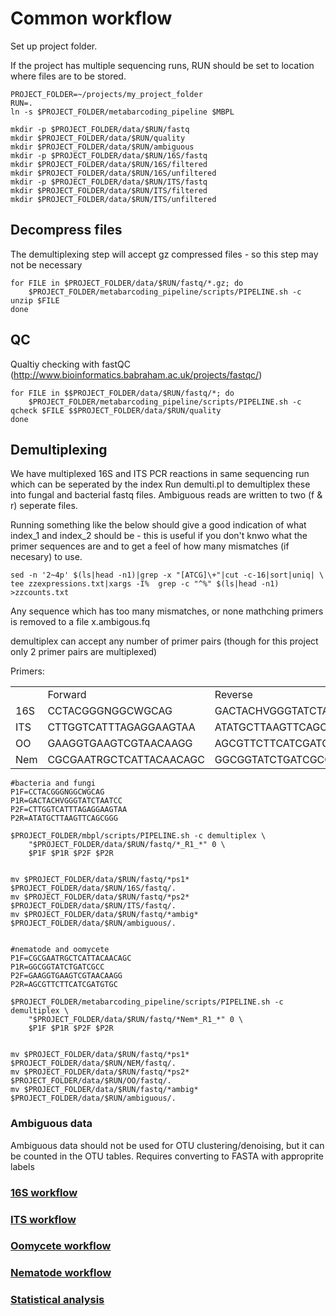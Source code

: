 # Common workflow

Set up project folder.

If the project has multiple sequencing runs, RUN should be set to location where files are to be stored.

```shell
PROJECT_FOLDER=~/projects/my_project_folder
RUN=.
ln -s $PROJECT_FOLDER/metabarcoding_pipeline $MBPL

mkdir -p $PROJECT_FOLDER/data/$RUN/fastq
mkdir $PROJECT_FOLDER/data/$RUN/quality
mkdir $PROJECT_FOLDER/data/$RUN/ambiguous
mkdir -p $PROJECT_FOLDER/data/$RUN/16S/fastq
mkdir $PROJECT_FOLDER/data/$RUN/16S/filtered
mkdir $PROJECT_FOLDER/data/$RUN/16S/unfiltered
mkdir -p $PROJECT_FOLDER/data/$RUN/ITS/fastq
mkdir $PROJECT_FOLDER/data/$RUN/ITS/filtered
mkdir $PROJECT_FOLDER/data/$RUN/ITS/unfiltered
```

## Decompress files

The demultiplexing step will accept gz compressed files - so this step may not be necessary

```shell
for FILE in $PROJECT_FOLDER/data/$RUN/fastq/*.gz; do 
	$PROJECT_FOLDER/metabarcoding_pipeline/scripts/PIPELINE.sh -c unzip $FILE
done
```

## QC
Qualtiy checking with fastQC (http://www.bioinformatics.babraham.ac.uk/projects/fastqc/)
```shell
for FILE in $$PROJECT_FOLDER/data/$RUN/fastq/*; do 
	$PROJECT_FOLDER/metabarcoding_pipeline/scripts/PIPELINE.sh -c qcheck $FILE $$PROJECT_FOLDER/data/$RUN/quality
done
```

## Demultiplexing

We have multiplexed 16S and ITS PCR reactions in same sequencing run which can be seperated by the index
Run demulti.pl to demultiplex these into fungal and bacterial fastq files. Ambiguous reads are written to two (f & r) seperate files.

Running something like the below should give a good indication of what index_1 and index_2 should be - this is useful if you don't knwo what the primer sequences are and to get a feel of how many mismatches (if necesary) to use. 
```shell
sed -n '2~4p' $(ls|head -n1)|grep -x "[ATCG]\+"|cut -c-16|sort|uniq| \
tee zzexpressions.txt|xargs -I%  grep -c "^%" $(ls|head -n1) >zzcounts.txt
```

Any sequence which has too many mismatches, or none mathching primers is removed to a file x.ambigous.fq

demultiplex can accept any number of primer pairs (though for this project only 2 primer pairs are multiplexed)

<table>
Primers:
<tr><td><td>Forward<td>Reverse</tr>
<tr><td>16S<td>CCTACGGGNGGCWGCAG<td>GACTACHVGGGTATCTAATCC</tr>
<tr><td>ITS<td>CTTGGTCATTTAGAGGAAGTAA<td>ATATGCTTAAGTTCAGCGGG</tr>
<tr><td>OO<td>GAAGGTGAAGTCGTAACAAGG<td>AGCGTTCTTCATCGATGTGC</tr>
<tr><td>Nem<td>CGCGAATRGCTCATTACAACAGC<td>GGCGGTATCTGATCGCC</tr>
</table>


```shell
#bacteria and fungi
P1F=CCTACGGGNGGCWGCAG
P1R=GACTACHVGGGTATCTAATCC
P2F=CTTGGTCATTTAGAGGAAGTAA
P2R=ATATGCTTAAGTTCAGCGGG

$PROJECT_FOLDER/mbpl/scripts/PIPELINE.sh -c demultiplex \
	"$PROJECT_FOLDER/data/$RUN/fastq/*_R1_*" 0 \
	$P1F $P1R $P2F $P2R


mv $PROJECT_FOLDER/data/$RUN/fastq/*ps1* $PROJECT_FOLDER/data/$RUN/16S/fastq/.
mv $PROJECT_FOLDER/data/$RUN/fastq/*ps2* $PROJECT_FOLDER/data/$RUN/ITS/fastq/.
mv $PROJECT_FOLDER/data/$RUN/fastq/*ambig* $PROJECT_FOLDER/data/$RUN/ambiguous/.


#nematode and oomycete
P1F=CGCGAATRGCTCATTACAACAGC
P1R=GGCGGTATCTGATCGCC
P2F=GAAGGTGAAGTCGTAACAAGG
P2R=AGCGTTCTTCATCGATGTGC

$PROJECT_FOLDER/metabarcoding_pipeline/scripts/PIPELINE.sh -c demultiplex \
	"$PROJECT_FOLDER/data/$RUN/fastq/*Nem*_R1_*" 0 \
	$P1F $P1R $P2F $P2R


mv $PROJECT_FOLDER/data/$RUN/fastq/*ps1* $PROJECT_FOLDER/data/$RUN/NEM/fastq/.
mv $PROJECT_FOLDER/data/$RUN/fastq/*ps2* $PROJECT_FOLDER/data/$RUN/OO/fastq/.
mv $PROJECT_FOLDER/data/$RUN/fastq/*ambig* $PROJECT_FOLDER/data/$RUN/ambiguous/.
```
### Ambiguous data
Ambiguous data should not be used for OTU clustering/denoising, but it can be counted in the OTU tables.
Requires converting to FASTA with approprite labels

### [16S workflow](../master/16S%20%20workflow.md)
### [ITS workflow](../master//ITS%20workflow.md)
### [Oomycete workflow](../master/Oomycota%20workflow.md)
### [Nematode workflow](../master/Nematoda%20workflow.md)
### [Statistical analysis](../master/statistical%20analysis.md)
